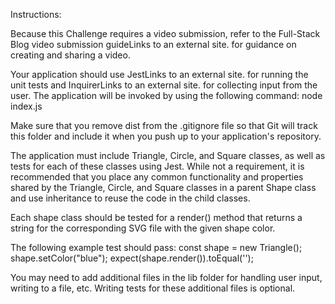 Instructions:

Because this Challenge requires a video submission, refer to the Full-Stack Blog video submission guideLinks to an external site. for guidance on creating and sharing a video.

Your application should use JestLinks to an external site. for running the unit tests and InquirerLinks to an external site. for collecting input from the user. The application will be invoked by using the following command: node index.js

Make sure that you remove dist from the .gitignore file so that Git will track this folder and include it when you push up to your application's repository.

The application must include Triangle, Circle, and Square classes, as well as tests for each of these classes using Jest. While not a requirement, it is recommended that you place any common functionality and properties shared by the Triangle, Circle, and Square classes in a parent Shape class and use inheritance to reuse the code in the child classes.

Each shape class should be tested for a render() method that returns a string for the corresponding SVG file with the given shape color.

The following example test should pass:
const shape = new Triangle();
shape.setColor("blue");
expect(shape.render()).toEqual('<polygon points="150, 18 244, 182 56, 182" fill="blue" />');


You may need to add additional files in the lib folder for handling user input, writing to a file, etc. Writing tests for these additional files is optional.


